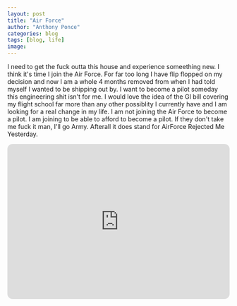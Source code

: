 ```yaml
---
layout: post
title: "Air Force"
author: "Anthony Ponce"
categories: blog
tags: [blog, life]
image: 
---
```


I need to get the fuck outta this house and experience someething new. I think it's time I join the Air Force. For far too long I have flip flopped on my decision and now I am a whole 4 months removed from when I had told myself I wanted to be shipping out by. 
I want to become a pilot someday this engineering shit isn't for me. I would love the idea of the GI bill covering my flight school far more than any other possiblity I currently have and I am looking for a real change in my life. I am not joining the Air Force to become a pilot. I am joining to be able to afford to become a pilot.
If they don't take me fuck it man, I'll go Army. Afterall it does stand for AirForce Rejected Me Yesterday. 

<iframe style="border-radius:12px" src="https://open.spotify.com/embed/track/2LhhnqrHPWvXYveZVHLKrd?utm_source=generator" width="100%" height="352" frameBorder="0" allowfullscreen="" allow="autoplay; clipboard-write; encrypted-media; fullscreen; picture-in-picture" loading="lazy"></iframe>
